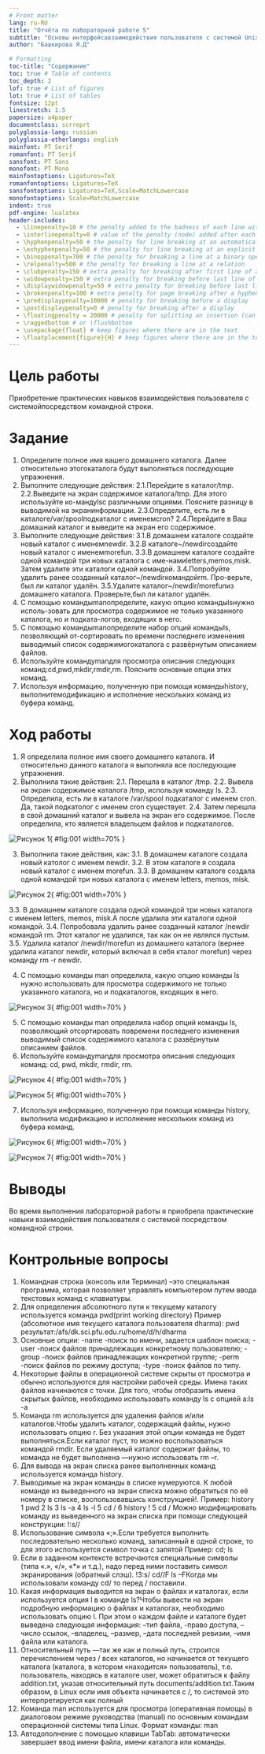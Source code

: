 ```yaml
---
# Front matter
lang: ru-RU
title: "Oтчёта по лабораторной работе 5"
subtitle: "Основы интерфейсавзаимодействия пользователя с системой Unix на уровнекомандной строки"
author: "Башкирова Я.Д"

# Formatting
toc-title: "Содержание"
toc: true # Table of contents
toc_depth: 2
lof: true # List of figures
lot: true # List of tables
fontsize: 12pt
linestretch: 1.5
papersize: a4paper
documentclass: scrreprt
polyglossia-lang: russian
polyglossia-otherlangs: english
mainfont: PT Serif
romanfont: PT Serif
sansfont: PT Sans
monofont: PT Mono
mainfontoptions: Ligatures=TeX
romanfontoptions: Ligatures=TeX
sansfontoptions: Ligatures=TeX,Scale=MatchLowercase
monofontoptions: Scale=MatchLowercase
indent: true
pdf-engine: lualatex
header-includes:
  - \linepenalty=10 # the penalty added to the badness of each line within a paragraph (no associated penalty node) Increasing the value makes tex try to have fewer lines in the paragraph.
  - \interlinepenalty=0 # value of the penalty (node) added after each line of a paragraph.
  - \hyphenpenalty=50 # the penalty for line breaking at an automatically inserted hyphen
  - \exhyphenpenalty=50 # the penalty for line breaking at an explicit hyphen
  - \binoppenalty=700 # the penalty for breaking a line at a binary operator
  - \relpenalty=500 # the penalty for breaking a line at a relation
  - \clubpenalty=150 # extra penalty for breaking after first line of a paragraph
  - \widowpenalty=150 # extra penalty for breaking before last line of a paragraph
  - \displaywidowpenalty=50 # extra penalty for breaking before last line before a display math
  - \brokenpenalty=100 # extra penalty for page breaking after a hyphenated line
  - \predisplaypenalty=10000 # penalty for breaking before a display
  - \postdisplaypenalty=0 # penalty for breaking after a display
  - \floatingpenalty = 20000 # penalty for splitting an insertion (can only be split footnote in standard LaTeX)
  - \raggedbottom # or \flushbottom
  - \usepackage{float} # keep figures where there are in the text
  - \floatplacement{figure}{H} # keep figures where there are in the text
---
```


# Цель работы

Приобретение практических навыков взаимодействия пользователя с системойпосредством командной строки.

# Задание

1. Определите полное имя вашего домашнего каталога. Далее относительно этогокаталога будут выполняться последующие упражнения.
2. Выполните следующие действия:
2.1.Перейдите в каталог/tmp.
2.2.Выведите на экран содержимое каталога/tmp. Для этого используйте ко-мандуlsс различными опциями. Поясните разницу в выводимой на экранинформации.
2.3.Определите, есть ли в каталоге/var/spoolподкаталог с именемcron?
2.4.Перейдите в Ваш домашний каталог и выведите на экран его содержимое.
3. Выполните следующие действия:
3.1.В домашнем каталоге создайте новый каталог с именемnewdir.
3.2.В каталоге~/newdirсоздайте новый каталог с именемmorefun.
3.3.В домашнем каталоге создайте одной командой три новых каталога с име-намиletters,memos,misk. Затем удалите эти каталоги одной командой.
3.4.Попробуйте удалить ранее созданный каталог~/newdirкомандойrm. Про-верьте, был ли каталог удалён.
3.5.Удалите каталог~/newdir/morefunиз домашнего каталога. Проверьте,был ли каталог удалён.
4. С помощью командыmanопределите, какую опцию командыlsнужно исполь-зовать для просмотра содержимое не только указанного каталога, но и подката-логов, входящих в него.
5. С помощью командыmanопределите набор опций командыls, позволяющий от-сортировать по времени последнего изменения выводимый список содержимогокаталога с развёрнутым описанием файлов.
6. Используйте командуmanдля просмотра описания следующих команд:cd,pwd,mkdir,rmdir,rm. Поясните основные опции этих команд.
7. Используя информацию, полученную при помощи командыhistory, выполнитемодификацию и исполнение нескольких команд из буфера команд.


# Ход работы

1. Я определила полное имя своего домашнего каталога. И относительно данного каталога я выполняла все последующие упражнения.
2. Выполнила такие действия: 2.1. Перешла в каталог /tmp. 2.2. Вывела на экран содержимое каталога /tmp, используя команду ls. 2.3. Определила, есть ли в каталоге /var/spool подкаталог с именем cron. Да, такой подкатолог с именем cron существует. 2.4. Затем перешла в свой домашний каталог и вывела на экран его содержимое. После определила, кто является владельцем файлов и подкаталогов.

![Рисунок 1](image/01.png){ #fig:001 width=70% }

3. Выполнила такие действия, как: 3.1. В домашнем каталоге создала новый католог с именем newdir. 3.2. В этом каталоге я создала новый каталог с именем morefun.
3.3. В домашнем каталоге создала одной командой три новых каталога с именем letters, memos, misk.

![Рисунок 2](image/02.png){ #fig:001 width=70% }

3.3. В домашнем каталоге создала одной командой три новых каталога с именем letters, memos, misk.А после удалила эти каталоги одной командой.
3.4. Попробовала удалить ранее созданный каталог /newdir командой rm. Этот каталог не удалился, так как он не являлся пустым.
3.5. Удалила каталог /newdir/morefun из домашнего каталога (вернее удалила каталог newdir, который включал в себя кталог morefun) через команду rm -r newdir.

4. С помощью команды man определила, какую опцию команды ls нужно использовать для просмотра содержимого не только указанного каталога, но и подкаталогов, входящих в него.

![Рисунок 3](image/03.png){ #fig:001 width=70% }

5. С помощью команды man определила набор опций команды ls, позволяющий отсортировать повремени последнего изменения выводимый список содержимого каталога с развёрнутым описанием файлов.
6. Используйте командуmanдля просмотра описания следующих команд: cd, pwd, mkdir, rmdir, rm.

![Рисунок 4](image/04.png){ #fig:001 width=70% }

![Рисунок 5](image/05.png){ #fig:001 width=70% }

7. Используя информацию, полученную при помощи команды history, выполнила модификацию и исполнение нескольких команд из буфера команд.

![Рисунок 6](image/06.png){ #fig:001 width=70% }

![Рисунок 7](image/07.png){ #fig:001 width=70% }

# Выводы

Во время выполнения лабораторной работы я приобрела практические навыки взаимодействия пользователя с системой посредством командной строки.

# Контрольные вопросы

1. Командная строка (консоль или Терминал) –это специальная программа, которая позволяет управлять компьютером путем ввода текстовых команд с клавиатуры.
2. Для определения абсолютного пути к текущему каталогу используется команда pwd(print working directory) Пример (абсолютное имя текущего каталога пользователя dharma): pwd результат:/afs/dk.sci.pfu.edu.ru/home/d/h/dharma
3. Основные опции: -name -поиск по имени, задается шаблон поиска; -user -поиск файлов принадлежащих конкретному пользователю; -group -поиск файлов принадлежащих конкретной группе; -perm -поиск файлов по режиму доступа; -type -поиск файлов по типу.
4. Некоторые файлы в операционной системе скрыты от просмотра и обычно используются для настройки рабочей среды. Имена таких файлов начинаются с точки. Для того, чтобы отобразить имена скрытых файлов, необходимо использовать команду ls с опцией a:ls -a
5. Команда rm используется для удаления файлов и/или каталогов.Чтобы удалить каталог, содержащий файлы, нужно использовать опцию r. Без указания этой опции команда не будет выполняться.Если каталог пуст, то можно воспользоваться командой rmdir. Если удаляемый каталог содержит файлы, то команда не будет выполнена —нужно использовать rm –r.
6. Для вывода на экран списка ранее выполненных команд используется команда history.
7. Выводимые на экран команды в списке нумеруются. К любой команде из выведенного на экран списка можно обратиться по её номеру в списке, воспользовавшись конструкцией!.
Пример:
history
1 pwd
2 ls
3 ls -a 
4 ls -l
5 cd /
6 history !
5 cd /
Можно модифицировать команду из выведенного на экран списка при помощи следующей конструкции:
!:s//
8. Использование символа «;».Если требуется выполнить последовательно несколько команд, записанный в одной строке, то для этого используется символ точка с запятой
Пример: cd; ls 
9. Если в заданном контексте встречаются специальные символы (типа «.», «/», «*» и т.д.), надо перед ними поставить символ экранирования (обратный слэш).
!3:s/ cd//F ls –FКогда мы использовали команду cd/ то перед / поставили.
10. Какая информация выводится на экран о файлах и каталогах, если используется опция l в команде ls?Чтобы вывести на экран подробную информацию о файлах и каталогах, необходимо использовать опцию l. При этом о каждом файле и каталоге будет выведена следующая информация:
–тип файла,
-право доступа,
–число ссылок,
–владелец,
–размер,
–дата последней ревизии,
–имя файла или каталога.
11. Относительный путь —так же как и полный путь, строится перечислением через / всех каталогов, но начинается от текущего каталога (каталога, в котором «находится» пользователь), т.е. пользователь, находясь в каталоге user, может обратиться к файлу addition.txt, указав относительный путь documents/addition.txt.Таким образом, в Linux если имя объекта начинается с /, то системой это интерпретируется как полный
12. Команда man используется для просмотра (оперативная помощь) в диалоговом режиме руководства (manual) по основным командам операционной системы типа Linux. Формат команды: man
13. Автодополнение с помощью клавиши TabTab: автоматически завершает ввод имени файла, имени каталога или команды.
